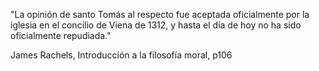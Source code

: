 "La opinión de santo Tomás al respecto fue aceptada oficialmente por la iglesia en el concilio de Viena de 1312, y hasta el día de hoy no ha sido oficialmente repudiada."

James Rachels, Introducción a la filosofía moral, p106